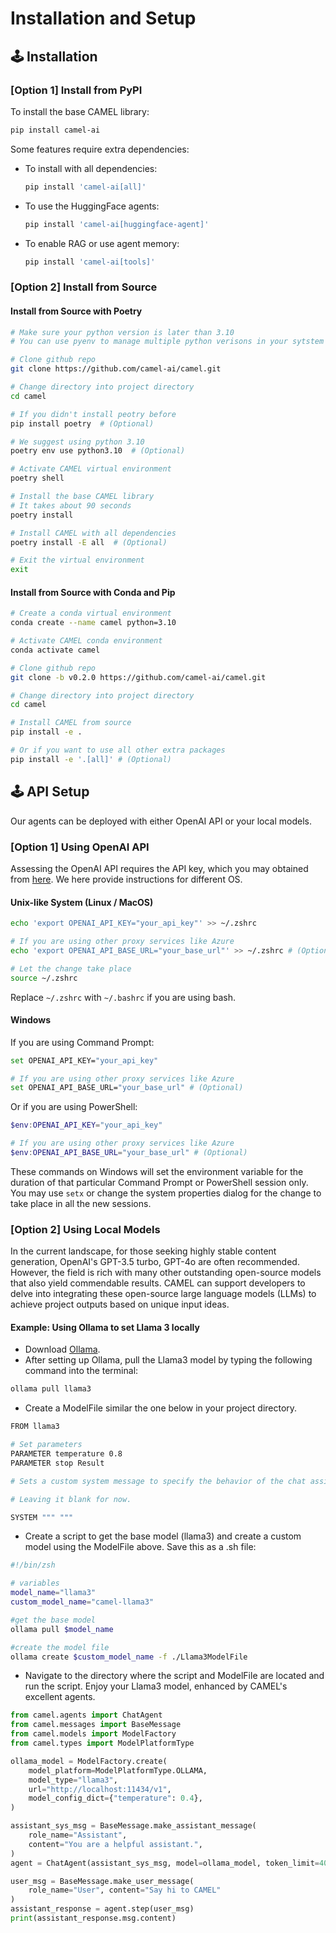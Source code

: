# Installation and Setup
## 🕹 Installation

### [Option 1] Install from PyPI
To install the base CAMEL library:
```bash
pip install camel-ai
```
Some features require extra dependencies:
- To install with all dependencies:
    ```bash
    pip install 'camel-ai[all]'
    ```
- To use the HuggingFace agents:
    ```bash
    pip install 'camel-ai[huggingface-agent]'
    ```
- To enable RAG or use agent memory:
    ```bash
    pip install 'camel-ai[tools]'
    ```

### [Option 2] Install from Source
#### Install from Source with Poetry
```bash
# Make sure your python version is later than 3.10
# You can use pyenv to manage multiple python verisons in your sytstem

# Clone github repo
git clone https://github.com/camel-ai/camel.git

# Change directory into project directory
cd camel

# If you didn't install peotry before
pip install poetry  # (Optional)

# We suggest using python 3.10
poetry env use python3.10  # (Optional)

# Activate CAMEL virtual environment
poetry shell

# Install the base CAMEL library
# It takes about 90 seconds
poetry install

# Install CAMEL with all dependencies
poetry install -E all  # (Optional)

# Exit the virtual environment
exit
```

#### Install from Source with Conda and Pip
```bash
# Create a conda virtual environment
conda create --name camel python=3.10

# Activate CAMEL conda environment
conda activate camel

# Clone github repo
git clone -b v0.2.0 https://github.com/camel-ai/camel.git

# Change directory into project directory
cd camel

# Install CAMEL from source
pip install -e .

# Or if you want to use all other extra packages
pip install -e '.[all]' # (Optional)
```


## 🕹 API Setup
Our agents can be deployed with either OpenAI API or your local models.

### [Option 1] Using OpenAI API
Assessing the OpenAI API requires the API key, which you may obtained from [here](https://platform.openai.com/account/api-keys). We here provide instructions for different OS.

#### Unix-like System (Linux / MacOS)
```bash
echo 'export OPENAI_API_KEY="your_api_key"' >> ~/.zshrc

# If you are using other proxy services like Azure
echo 'export OPENAI_API_BASE_URL="your_base_url"' >> ~/.zshrc # (Optional)

# Let the change take place
source ~/.zshrc
```

Replace `~/.zshrc` with `~/.bashrc` if you are using bash.

#### Windows
If you are using Command Prompt:
```bash
set OPENAI_API_KEY="your_api_key"

# If you are using other proxy services like Azure
set OPENAI_API_BASE_URL="your_base_url" # (Optional)
```
Or if you are using PowerShell:
```powershell
$env:OPENAI_API_KEY="your_api_key"

# If you are using other proxy services like Azure
$env:OPENAI_API_BASE_URL="your_base_url" # (Optional)
```
These commands on Windows will set the environment variable for the duration of that particular Command Prompt or PowerShell session only. You may use `setx` or change the system properties dialog for the change to take place in all the new sessions.


### [Option 2] Using Local Models
In the current landscape, for those seeking highly stable content generation, OpenAI's GPT-3.5 turbo,  GPT-4o are often recommended. However, the field is rich with many other outstanding open-source models that also yield commendable results. CAMEL can support developers to delve into integrating these open-source large language models (LLMs) to achieve project outputs based on unique input ideas.

#### Example: Using Ollama to set Llama 3 locally

- Download [Ollama](https://ollama.com/download).
- After setting up Ollama, pull the Llama3 model by typing the following command into the terminal:
```bash
ollama pull llama3
```
- Create a ModelFile similar the one below in your project directory.
```bash
FROM llama3

# Set parameters
PARAMETER temperature 0.8
PARAMETER stop Result

# Sets a custom system message to specify the behavior of the chat assistant

# Leaving it blank for now.

SYSTEM """ """
```
- Create a script to get the base model (llama3) and create a custom model using the ModelFile above. Save this as a .sh file:
```bash
#!/bin/zsh

# variables
model_name="llama3"
custom_model_name="camel-llama3"

#get the base model
ollama pull $model_name

#create the model file
ollama create $custom_model_name -f ./Llama3ModelFile
```
- Navigate to the directory where the script and ModelFile are located and run the script. Enjoy your Llama3 model, enhanced by CAMEL's excellent agents.
```python
from camel.agents import ChatAgent
from camel.messages import BaseMessage
from camel.models import ModelFactory
from camel.types import ModelPlatformType

ollama_model = ModelFactory.create(
    model_platform=ModelPlatformType.OLLAMA,
    model_type="llama3",
    url="http://localhost:11434/v1",
    model_config_dict={"temperature": 0.4},
)

assistant_sys_msg = BaseMessage.make_assistant_message(
    role_name="Assistant",
    content="You are a helpful assistant.",
)
agent = ChatAgent(assistant_sys_msg, model=ollama_model, token_limit=4096)

user_msg = BaseMessage.make_user_message(
    role_name="User", content="Say hi to CAMEL"
)
assistant_response = agent.step(user_msg)
print(assistant_response.msg.content)
```
